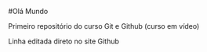 #Olá Mundo

Primeiro repositório do curso Git e Github (curso em vídeo)

Linha editada direto no site Github
